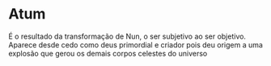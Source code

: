 Atum
====

É o resultado da transformação de Nun, o ser subjetivo ao ser objetivo. Aparece desde cedo como deus primordial e criador pois deu origem a uma explosão que gerou os demais corpos celestes do universo
